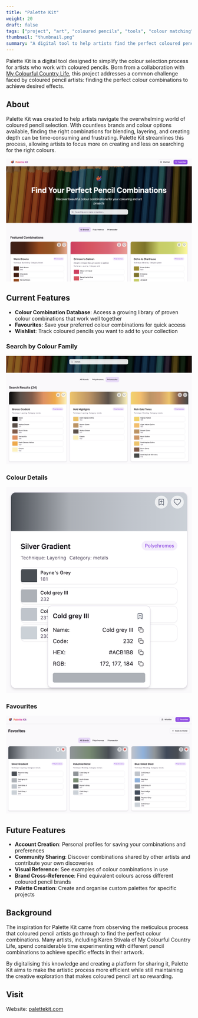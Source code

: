```yaml
---
title: "Palette Kit"
weight: 20
draft: false
tags: ["project", "art", "coloured pencils", "tools", "colour matching"]
thumbnail: "thumbnail.png"
summary: "A digital tool to help artists find the perfect coloured pencil combinations for their artwork."
---
```


Palette Kit is a digital tool designed to simplify the colour selection process for artists who work with coloured pencils. Born from a collaboration with [My Colourful Country Life](https://www.mycolourfulcountrylife.com/), this project addresses a common challenge faced by coloured pencil artists: finding the perfect colour combinations to achieve desired effects.

## About

Palette Kit was created to help artists navigate the overwhelming world of coloured pencil selection. With countless brands and colour options available, finding the right combinations for blending, layering, and creating depth can be time-consuming and frustrating. Palette Kit streamlines this process, allowing artists to focus more on creating and less on searching for the right colours.

![Palette Kit Homepage](front-page.png)

## Current Features

- **Colour Combination Database**: Access a growing library of proven colour combinations that work well together
- **Favourites**: Save your preferred colour combinations for quick access
- **Wishlist**: Track coloured pencils you want to add to your collection

### Search by Colour Family
![Search by Colour Family](search-colour-family.png)

### Colour Details
![Colour Details](colour-details.png)

### Favourites
![Favourites](favourites.png)

## Future Features

- **Account Creation**: Personal profiles for saving your combinations and preferences
- **Community Sharing**: Discover combinations shared by other artists and contribute your own discoveries
- **Visual Reference**: See examples of colour combinations in use
- **Brand Cross-Reference**: Find equivalent colours across different coloured pencil brands
- **Palette Creation**: Create and organise custom palettes for specific projects

## Background

The inspiration for Palette Kit came from observing the meticulous process that coloured pencil artists go through to find the perfect colour combinations. Many artists, including Karen Stivala of My Colourful Country Life, spend considerable time experimenting with different pencil combinations to achieve specific effects in their artwork.

By digitalising this knowledge and creating a platform for sharing it, Palette Kit aims to make the artistic process more efficient while still maintaining the creative exploration that makes coloured pencil art so rewarding.

## Visit

Website: [palettekit.com](https://palettekit.com)